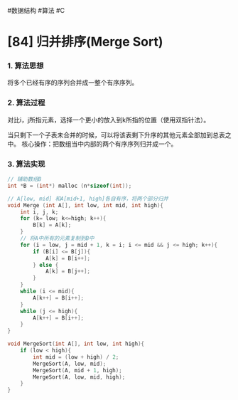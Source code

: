 #数据结构 #算法 #C 
# [84]     归并排序(Merge Sort)
### 1. 算法思想
将多个已经有序的序列合并成一整个有序序列。

### 2. 算法过程
对比i，j所指元素，选择一个更小的放入到k所指的位置（使用双指针法）。

当只剩下一个子表未合并的时候，可以将该表剩下升序的其他元素全部加到总表之中。
核心操作：把数组当中内部的两个有序序列归并成一个。

### 3. 算法实现
```c
// 辅助数组B
int *B = (int*) malloc (n*sizeof(int));

// A[low, mid] 和A[mid+1, high]各自有序，将两个部分归并
void Merge (int A[], int low, int mid, int high){
    int i, j, k;
    for (k= low; k<=high; k++){
        B[k] = A[k];
    }
    // 将A中所有的元素复制到B中
    for (i = low, j = mid + 1, k = i; i <= mid && j <= high; k++){
        if (B[i] <= B[j]){
            A[k] = B[i++];
        } else {
            A[k] = B[j++];
        }
    }
    while (i <= mid){
        A[k++] = B[i++];
    }
    while (j <= high){
        A[k++] = B[i++];
    }
}

void MergeSort(int A[], int low, int high){
    if (low < high){
        int mid = (low + high) / 2;
        MergeSort(A, low, mid);
        MergeSort(A, mid + 1, high);
        MergeSort(A, low, mid, high);
    }
}
```





